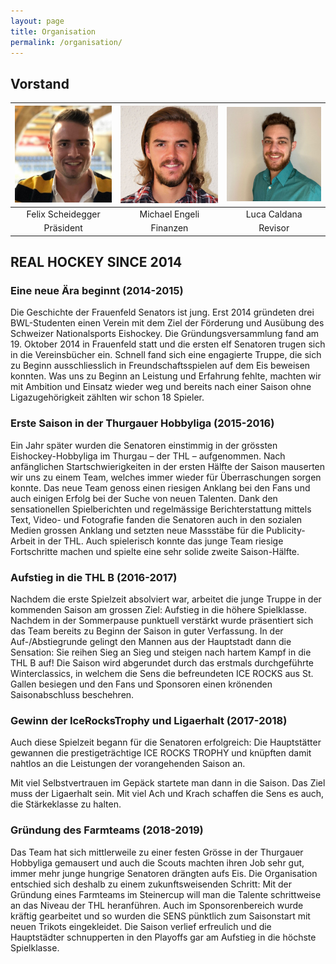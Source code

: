 ```yaml
---
layout: page
title: Organisation
permalink: /organisation/
---
```


## Vorstand

|![Felix Scheidegger](/assets/images/organisation/felix.jpg)|![Michael Engeli](/assets/images/organisation/michael.jpg)|![Luca Caldana](/assets/images/organisation/luca.jpg)|
|   :---:   |   :---:   |   :---:   |
| Felix Scheidegger | Michael Engeli | Luca Caldana |
| Präsident   | Finanzen        | Revisor    |

## REAL HOCKEY SINCE 2014

### Eine neue Ära beginnt (2014-2015)
Die Geschichte der Frauenfeld Senators ist jung. Erst 2014 gründeten drei BWL-Studenten einen Verein mit dem Ziel der Förderung und Ausübung des Schweizer Nationalsports Eishockey. Die Gründungsversammlung fand am 19. Oktober 2014 in Frauenfeld statt und die ersten elf Senatoren trugen sich in die Vereinsbücher ein. Schnell fand sich eine engagierte Truppe, die sich zu Beginn ausschliesslich in Freundschaftsspielen auf dem Eis beweisen konnten. Was uns zu Beginn an Leistung und Erfahrung fehlte, machten wir mit Ambition und Einsatz wieder weg und bereits nach einer Saison ohne Ligazugehörigkeit zählten wir schon 18 Spieler.

### Erste Saison in der Thurgauer Hobbyliga (2015-2016)
Ein Jahr später wurden die Senatoren einstimmig in der grössten Eishockey-Hobbyliga im Thurgau – der THL – aufgenommen. Nach anfänglichen Startschwierigkeiten in der ersten Hälfte der Saison mauserten wir uns zu einem Team, welches immer wieder für Überraschungen sorgen konnte. Das neue Team genoss einen riesigen Anklang bei den Fans und auch einigen Erfolg bei der Suche von neuen Talenten. Dank den sensationellen Spielberichten und regelmässige Berichterstattung mittels Text, Video- und Fotografie fanden die Senatoren auch in den sozialen Medien grossen Anklang und setzten neue Massstäbe für die Publicity-Arbeit in der THL. Auch spielerisch konnte das junge Team riesige Fortschritte machen und spielte eine sehr solide zweite Saison-Hälfte.

### Aufstieg in die THL B (2016-2017)
Nachdem die erste Spielzeit absolviert war, arbeitet die junge Truppe in der kommenden Saison am grossen Ziel: Aufstieg in die höhere Spielklasse. Nachdem in der Sommerpause punktuell verstärkt wurde präsentiert sich das Team bereits zu Beginn der Saison in guter Verfassung. In der Auf-/Abstiegrunde gelingt den Mannen aus der Hauptstadt dann die Sensation: Sie reihen Sieg an Sieg und steigen nach hartem Kampf in die THL B auf! Die Saison wird abgerundet durch das erstmals durchgeführte Winterclassics, in welchem die Sens die befreundeten ICE ROCKS aus St. Gallen besiegen und den Fans und Sponsoren einen krönenden Saisonabschluss beschehren.

### Gewinn der IceRocksTrophy und Ligaerhalt (2017-2018)
Auch diese Spielzeit begann für die Senatoren erfolgreich: Die Hauptstätter gewannen die prestigeträchtige ICE ROCKS TROPHY und knüpften damit nahtlos an die Leistungen der vorangehenden Saison an.

Mit viel Selbstvertrauen im Gepäck startete man dann in die Saison. Das Ziel muss der Ligaerhalt sein. Mit viel Ach und Krach schaffen die Sens es auch, die Stärkeklasse zu halten.

### Gründung des Farmteams (2018-2019)
Das Team hat sich mittlerweile zu einer festen Grösse in der Thurgauer Hobbyliga gemausert und auch die Scouts machten ihren Job sehr gut, immer mehr junge hungrige Senatoren drängten aufs Eis. Die Organisation entschied sich deshalb zu einem zukunftsweisenden Schritt: Mit der Gründung eines Farmteams im Steinercup will man die Talente schrittweise an das Niveau der THL heranführen. Auch im Sponsorenbereich wurde kräftig gearbeitet und so wurden die SENS pünktlich zum Saisonstart mit neuen Trikots eingekleidet. Die Saison verlief erfreulich und die Hauptstädter schnupperten in den Playoffs gar am Aufstieg in die höchste Spielklasse.